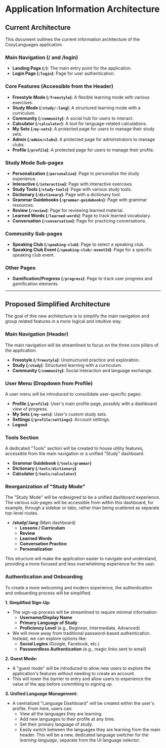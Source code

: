 # Application Information Architecture

## Current Architecture

This document outlines the current information architecture of the CosyLanguages application.

### Main Navigation (/ and /login)

- **Landing Page (`/`)**: The main entry point for the application.
- **Login Page (`/login`)**: Page for user authentication.

### Core Features (Accessible from the Header)

- **Freestyle Mode (`/freestyle`)**: A flexible learning mode with various exercises.
- **Study Mode (`/study/:lang`)**: A structured learning mode with a curriculum.
- **Community (`/community`)**: A social hub for users to interact.
- **Calculator (`/calculator`)**: A tool for language-related calculations.
- **My Sets (`/my-sets`)**: A protected page for users to manage their study sets.
- **Admin (`/admin/clubs`)**: A protected page for administrators to manage clubs.
- **Profile (`/profile`)**: A protected page for users to manage their profile.

### Study Mode Sub-pages

- **Personalization (`/personalize`)**: Page to personalize the study experience.
- **Interactive (`/interactive`)**: Page with interactive exercises.
- **Study Tools (`/study-tools`)**: Page with various study tools.
- **Dictionary (`/dictionary`)**: Page with a dictionary tool.
- **Grammar Guidebooks (`/grammar-guidebooks`)**: Page with grammar resources.
- **Review (`/review`)**: Page for reviewing learned material.
- **Learned Words (`/learned-words`)**: Page to track learned vocabulary.
- **Conversation (`/conversation`)**: Page for practicing conversations.

### Community Sub-pages

- **Speaking Club (`/speaking-club`)**: Page to select a speaking club.
- **Speaking Club Event (`/speaking-club/:eventId`)**: Page for a specific speaking club event.

### Other Pages

- **Gamification/Progress (`/progress`)**: Page to track user progress and gamification elements.

---

## Proposed Simplified Architecture

The goal of this new architecture is to simplify the main navigation and group related features in a more logical and intuitive way.

### Main Navigation (Header)

The main navigation will be streamlined to focus on the three core pillars of the application:

- **Freestyle (`/freestyle`)**: Unstructured practice and exploration.
- **Study (`/study`)**: Structured learning with a curriculum.
- **Community (`/community`)**: Social interaction and language exchange.

### User Menu (Dropdown from Profile)

A user menu will be introduced to consolidate user-specific pages:

- **Profile (`/profile`)**: User's main profile page, possibly with a dashboard view of progress.
- **My Sets (`/my-sets`)**: User's custom study sets.
- **Settings (`/profile/settings`)**: Account settings.
- **Logout**

### Tools Section

A dedicated "Tools" section will be created to house utility features, accessible from the main navigation or a unified "Study" dashboard.

- **Grammar Guidebook (`/tools/grammar`)**
- **Dictionary (`/tools/dictionary`)**
- **Calculator (`/tools/calculator`)**

### Reorganization of "Study Mode"

The "Study Mode" will be redesigned to be a unified dashboard experience. The various sub-pages will be accessible from within this dashboard, for example, through a sidebar or tabs, rather than being scattered as separate top-level routes.

- **/study/:lang** (Main dashboard)
  - **Lessons / Curriculum**
  - **Review**
  - **Learned Words**
  - **Conversation Practice**
  - **Personalization**

This structure will make the application easier to navigate and understand, providing a more focused and less overwhelming experience for the user.

### Authentication and Onboarding

To create a more welcoming and modern experience, the authentication and onboarding process will be simplified.

**1. Simplified Sign-Up:**
- The sign-up process will be streamlined to require minimal information:
  - **Username/Display Name**
  - **Primary Language of Study**
  - **Proficiency Level** (e.g., Beginner, Intermediate, Advanced)
- We will move away from traditional password-based authentication. Instead, we can explore options like:
  - **Social Logins** (Google, Facebook, etc.)
  - **Passwordless Authentication** (e.g., magic links sent to email)

**2. Guest Mode:**
- A "guest mode" will be introduced to allow new users to explore the application's features without needing to create an account.
- This will lower the barrier to entry and allow users to experience the value of the app before committing to signing up.

**3. Unified Language Management:**
- A centralized "Language Dashboard" will be created within the user's profile. From here, users can:
  - View all the languages they are learning.
  - Add new languages to their profile at any time.
  - Set their primary language of study.
  - Easily switch between the languages they are learning from the main header. This will be a new, dedicated language switcher for the *learning language*, separate from the UI language selector.
